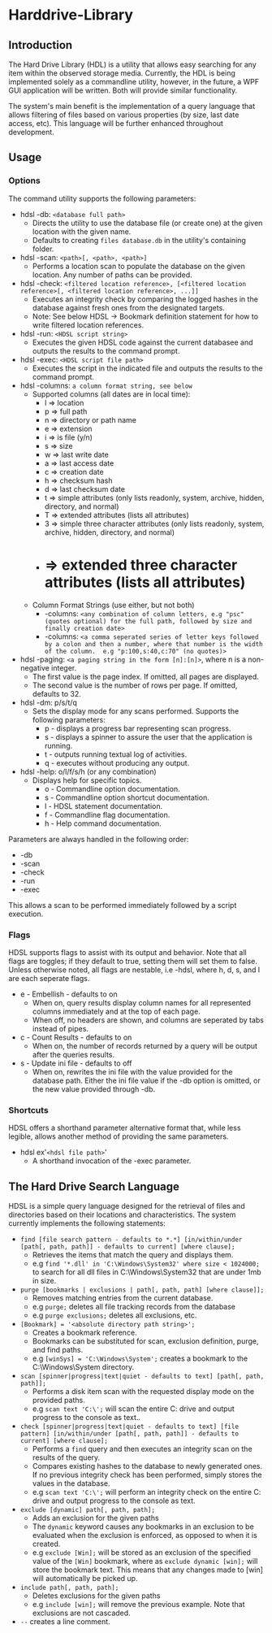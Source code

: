 # Harddrive-Library

## Introduction
The Hard Drive Library (HDL) is a utility that allows easy searching for any item within the observed storage media.  Currently, the HDL is being implemented solely as a commandline utility, however, in the future, a WPF GUI application will be written.  Both will provide similar functionality.

The system's main benefit is the implementation of a query language that allows filtering of files based on various properties (by size, last date access, etc).  This language will be further enhanced throughout development.

## Usage

### Options
The command utility supports the following parameters:
* hdsl -db: `<database full path>`
  * Directs the utility to use the database file (or create one) at the given location with the given name.
  * Defaults to creating `files database.db` in the utility's containing folder.
* hdsl -scan: `<path>[, <path>, <path>]`
  * Performs a location scan to populate the database on the given location.  Any number of paths can be provided.
* hdsl -check: `<filtered location reference>, [<filtered location reference>[, <filtered location reference>, ...]]`
  * Executes an integrity check by comparing the logged hashes in the database against fresh ones from the designated targets.
  * Note: See below HDSL -> Bookmark definition statement for how to write filtered location references.
* hdsl -run: `<HDSL script string>`
  * Executes the given HDSL code against the current databasee and outputs the results to the command prompt.
* hdsl -exec: `<HDSL script file path>`
  * Executes the script in the indicated file and outputs the results to the command prompt.
* hdsl -columns: `a column format string, see below`
  * Supported columns (all dates are in local time):
    * l => location
    * p => full path
    * n => directory or path name
    * e => extension
    * i => is file (y/n)
    * s => size
    * w => last write date
    * a => last access date
    * c => creation date
    * h => checksum hash
    * d => last checksum date
    * t => simple attributes (only lists readonly, system, archive, hidden, directory, and normal)
    * T => extended attributes (lists all attributes)
    * 3 => simple three character attributes (only lists readonly, system, archive, hidden, directory, and normal)
    * # => extended three character attributes (lists all attributes)
  * Column Format Strings (use either, but not both)
    * -columns: `<any combination of column letters, e.g "psc" (quotes optional) for the full path, followed by size and finally creation date>`
    * -columns: `<a comma seperated series of letter keys followed by a colon and then a number, where that number is the width of the column.  e.g "p:100,s:40,c:70" (no quotes)>`
* hdsl -paging: `<a paging string in the form [n]:[n]>`, where n is a non-negative integer.
  * The first value is the page index.  If omitted, all pages are displayed.
  * The second value is the number of rows per page.  If omitted, defaults to 32.
* hdsl -dm: p/s/t/q
  * Sets the display mode for any scans performed.  Supports the following parameters:
    * p - displays a progress bar representing scan progress.
    * s - displays a spinner to assure the user that the application is running.
    * t - outputs running textual log of activities.
    * q - executes without producing any output.
* hdsl -help: o/l/f/s/h (or any combination)
  * Displays help for specific topics.
    * o - Commandline option documentation.
    * s - Commandline option shortcut documentation.
    * l - HDSL statement documentation.
    * f - Commandline flag documentation.
    * h - Help command documentation.

Parameters are always handled in the following order:
* -db
* -scan
* -check
* -run
* -exec

This allows a scan to be performed immediately followed by a script execution.

### Flags 
HDSL supports flags to assist with its output and behavior.  Note that all flags are toggles; if they default to true, setting them will set them to false.  Unless otherwise noted, all flags are nestable, i.e -hdsl, where h, d, s, and l are each seperate flags.
* e - Embellish - defaults to on
  * When on, query results display column names for all represented columns immediately and at the top of each page.
  * When off, no headers are shown, and columns are seperated by tabs instead of pipes.
* c - Count Results - defaults to on
  * When on, the number of records returned by a query will be output after the queries results.
* s - Update ini file - defaults to off
  * When on, rewrites the ini file with the value provided for the database path.  Either the ini file value if the -db option is omitted, or the new value provided through -db.

### Shortcuts
HDSL offers a shorthand parameter alternative format that, while less legible, allows another method of providing the same parameters.
* hdsl ex'`<hdsl file path>`'
  * A shorthand invocation of the -exec parameter.

## The Hard Drive Search Language
HDSL is a simple query language designed for the retrieval of files and directories based on their locations and characteristics.  The system currently implements the following statements:
 * `find [file search pattern - defaults to *.*] [in/within/under [path[, path, path]] - defaults to current] [where clause];`
   * Retrieves the items that match the query and displays them.
   * e.g `find '*.dll' in 'C:\Windows\System32' where size < 1024000;` to search for all dll files in C:\Windows\System32 that are under 1mb in size.
 * `purge [bookmarks | exclusions | path[, path, path] [where clause]];`
   * Removes matching entries from the current database.
   * e.g `purge;` deletes all file tracking records from the database
   * e.g `purge exclusions;` deletes all exclusions, etc.
 * `[Bookmark] = '<absolute directory path string>';`
   * Creates a bookmark reference.
   * Bookmarks can be substituted for scan, exclusion definition, purge, and find paths.
   * e.g `[winSys] = 'C:\Windows\System';` creates a bookmark to the C:\Windows\System directory.
 * `scan [spinner|progress|text|quiet - defaults to text] [path[, path, path]];`
   * Performs a disk item scan with the requested display mode on the provided paths.  
   * e.g `scan text 'C:\';` will scan the entire C: drive and output progress to the console as text..
 * `check [spinner|progress|text|quiet - defaults to text] [file pattern] [in/within/under [path[, path, path]] - defaults to current] [where clause];`
   * Performs a `find` query and then executes an integrity scan on the results of the query.
   * Compares existing hashes to the database to newly generated ones.  If no previous integrity check has been performed, simply stores the values in the database.
   * e.g `scan text 'C:\';` will perform an integrity check on the entire C: drive and output progress to the console as text.
 * `exclude [dynamic] path[, path, path];` 
   * Adds an exclusion for the given paths
   * The `dynamic` keyword causes any bookmarks in an exclusion to be evaluated when the exclusion is enforced, as opposed to when it is created.
   * e.g `exclude [Win];` will be stored as an exclusion of the specified value of the `[Win]` bookmark, where as `exclude dynamic [win];` will store the bookmark text.  This means that any changes made to [win] will automatically be picked up.
 * `include path[, path, path];`
   * Deletes exclusions for the given paths
   * e.g `include [win];` will remove the previous example.  Note that exclusions are not cascaded.
 * `--` creates a line comment.

